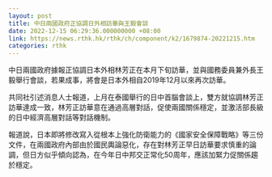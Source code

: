 ```yaml
---
layout: post
title: 中日兩國政府正協調日外相訪華與王毅會談
date: 2022-12-15 06:29:36.000000000 +08:00
link: https://news.rthk.hk/rthk/ch/component/k2/1679874-20221215.htm
categories: rthk
---
```


中日兩國政府據報正協調日本外相林芳正在本月下旬訪華，並與國務委員兼外長王毅舉行會談，若果成事，將會是日本外相自2019年12月以來再次訪華。

共同社引述消息人士報道，上月在泰國舉行的日中首腦會談上，雙方就協調林芳正訪華達成一致，林芳正訪華意在通過高層對話，促使兩國關係穩定，並激活部長級的日中經濟高層對話等對話機制。

報道說，日本即將修改寫入從根本上強化防衛能力的《國家安全保障戰略》等三份文件，在兩國政府內部由於國民輿論惡化，存在對林芳正早日訪華要求慎重的論調，但日方似乎傾向認為，在今年日中邦交正常化50周年，應該加緊力促關係趨於穩定。
